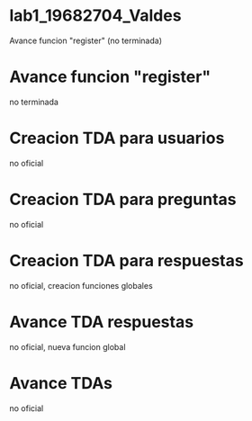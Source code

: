 # lab1_19682704_Valdes
Avance funcion "register" (no terminada)
# Avance funcion "register"
no terminada
# Creacion TDA para usuarios
no oficial
# Creacion TDA para preguntas
no oficial
# Creacion TDA para respuestas
no oficial, creacion funciones globales
# Avance TDA respuestas
no oficial, nueva funcion global
# Avance TDAs
no oficial